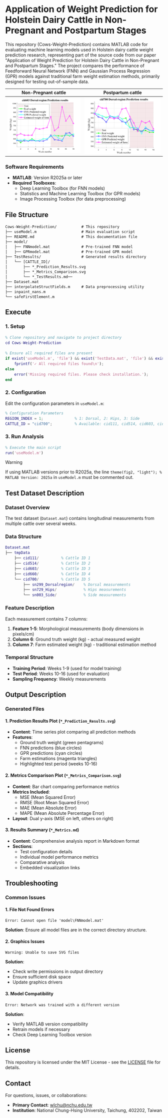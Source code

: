 # Application of Weight Prediction for Holstein Dairy Cattle in Non-Pregnant and Postpartum Stages

This repository (Cows-Weight-Prediction) contains MATLAB code for evaluating machine learning models used in Holstein dairy cattle weight prediction research, representing part of the source code from our paper "Application of Weight Prediction for Holstein Dairy Cattle in Non-Pregnant and Postpartum Stages." The project compares the performance of Feedforward Neural Network (FNN) and Gaussian Process Regression (GPR) models against traditional farm weight estimation methods, primarily designed for testing out-of-sample data.

| Non-Pregnant cattle | Postpartum cattle |
|---------------------|-------------------|
|![cid603_Dorsal-region](./assets/cid603_dorsal.svg)|![cid700_Dorsal-region](./assets/cid700_dorsal.svg)|

### Software Requirements
- **MATLAB**: Version R2025a or later
- **Required Toolboxes**:
  - Deep Learning Toolbox (for FNN models)
  - Statistics and Machine Learning Toolbox (for GPR models)
  - Image Processing Toolbox (for data preprocessing)

## File Structure

```
Cows-Weight-Prediction/           # This repository
├── useModel.m                    # Main evaluation script
├── README.md                     # This documentation file
├── model/
│   ├── FNNmodel.mat              # Pre-trained FNN model
│   ├── GPRmodel.mat              # Pre-trained GPR model
├── TestResults/                  # Generated results directory
│   └── [CATTLE_ID]/
│       ├── *_Prediction_Results.svg
│       ├── *_Metrics_Comparison.svg
│       └── *_TestResults.md── 
├── Dataset.mat                   
├── interpolateStructFields.m     # Data preprocessing utility
├── inpaint_nans.m
└── safeFirstElement.m
```

## Execute

### 1. Setup
```matlab
% Clone repository and navigate to project directory
cd Cows-Weight-Prediction

% Ensure all required files are present
if exist('useModel.m', 'file') && exist('TestData.mat', 'file') && exist('inpaint_nans.m', 'file') && exist('interpolateStructFields.m', 'file') && exist('safeFirstElement.m', 'file')
    fprintf('✓ All required files found\n');
else
    error('Missing required files. Please check installation.');
end
```

### 2. Configuration
Edit the configuration parameters in `useModel.m`:

```matlab
% Configuration Parameters
REGION_INDEX = 1;              % 1: Dorsal, 2: Hips, 3: Side
CATTLE_ID = "cid700";          % Available: cid111, cid514, cid603, cid660, cid700
```

### 3. Run Analysis
```matlab
% Execute the main script
run('useModel.m')
```

> [!WARNING]
> If using MATLAB versions prior to R2025a, the line `theme(fig2, "light"); % MATLAB Version: 2025a` in `useModel.m` must be commented out.

## Test Dataset Description

### Dataset Overview
The test dataset (`Dataset.mat`) contains longitudinal measurements from multiple cattle over several weeks.

### Data Structure
```matlab
Dataset.mat
├── tmpData
    ├── cid111/          % Cattle ID 1
    ├── cid514/          % Cattle ID 2  
    ├── cid603/          % Cattle ID 3
    ├── cid660/          % Cattle ID 4
    └── cid700/          % Cattle ID 5
        ├── sn299_Dorsalregion/    % Dorsal measurements
        ├── sn729_Hips/            % Hips measurements
        └── sn003_Side/            % Side measurements
```

### Feature Description
Each measurement contains 7 columns:
1. **Feature 1-5**: Morphological measurements (body dimensions in pixels/cm)
2. **Column 6**: Ground truth weight (kg) - actual measured weight
3. **Column 7**: Farm estimated weight (kg) - traditional estimation method

### Temporal Structure
- **Training Period**: Weeks 1-9 (used for model training)
- **Test Period**: Weeks 10-16 (used for evaluation)
- **Sampling Frequency**: Weekly measurements

## Output Description

### Generated Files

#### 1. Prediction Results Plot (`*_Prediction_Results.svg`)
- **Content**: Time series plot comparing all prediction methods
- **Features**: 
  - Ground truth weight (green pentagrams)
  - FNN predictions (blue circles)
  - GPR predictions (cyan circles)  
  - Farm estimations (magenta triangles)
  - Highlighted test period (weeks 10-16)

#### 2. Metrics Comparison Plot (`*_Metrics_Comparison.svg`)
- **Content**: Bar chart comparing performance metrics
- **Metrics Included**:
  - MSE (Mean Squared Error)
  - RMSE (Root Mean Squared Error)  
  - MAE (Mean Absolute Error)
  - MAPE (Mean Absolute Percentage Error)
- **Layout**: Dual y-axis (MSE on left, others on right)

#### 3. Results Summary (`*_Metrics.md`)
- **Content**: Comprehensive analysis report in Markdown format
- **Sections**:
  - Test configuration details
  - Individual model performance metrics
  - Comparative analysis
  - Embedded visualization links

## Troubleshooting

### Common Issues

#### 1. **File Not Found Errors**
```
Error: Cannot open file 'model\FNNmodel.mat'
```
**Solution**: Ensure all model files are in the correct directory structure.

#### 2. **Graphics Issues**
```
Warning: Unable to save SVG files
```
**Solution**: 
- Check write permissions in output directory
- Ensure sufficient disk space
- Update graphics drivers

#### 3. **Model Compatibility**
```
Error: Network was trained with a different version
```
**Solution**: 
- Verify MATLAB version compatibility
- Retrain models if necessary
- Check Deep Learning Toolbox version

## License

This repository is licensed under the MIT License - see the [LICENSE](LICENSE) file for details.

## Contact

For questions, issues, or collaborations:
- **Primary Contact**: wlchu@nchu.edu.tw
- **Institution**: National Chung-Hsing University, Taichung, 402202, Taiwan

